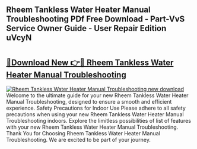 ## Rheem Tankless Water Heater Manual Troubleshooting PDf Free Download - Part-VvS Service Owner Guide - User Repair Edition uVcyN

# <h2><a href="http://bc14682.oget.top/?id=Rheem+Tankless+Water+Heater+Manual+Troubleshooting">🔗Download New 👉🔴 Rheem Tankless Water Heater Manual Troubleshooting</a></h2>

[![Rheem Tankless Water Heater Manual Troubleshooting new download](https://i.imgur.com/5g1atiW.png)](http://bc14682.oget.top/?id=Rheem+Tankless+Water+Heater+Manual+Troubleshooting)
Welcome to the ultimate guide for your new Rheem Tankless Water Heater Manual Troubleshooting, designed to ensure a smooth and efficient experience. Safety Precautions for Indoor Use Please adhere to all safety precautions when using your new Rheem Tankless Water Heater Manual Troubleshooting indoors. Explore the limitless possibilities of list of features with your new Rheem Tankless Water Heater Manual Troubleshooting. Thank You for Choosing Rheem Tankless Water Heater Manual Troubleshooting. We are excited to be part of your journey.
